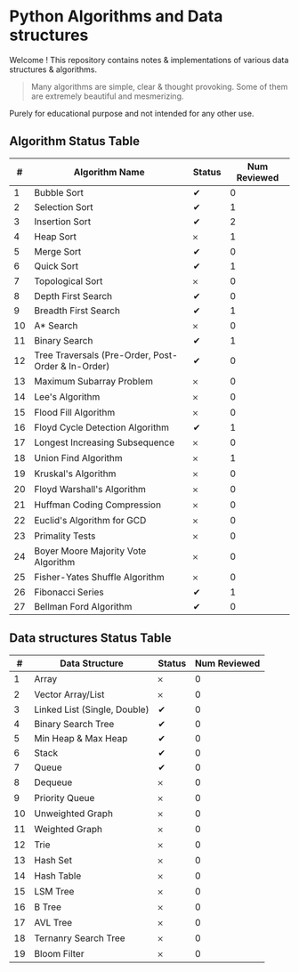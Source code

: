 # Python Algorithms and Data structures

Welcome ! This repository contains notes & implementations of various data structures & algorithms. 

> Many algorithms are simple, clear & thought provoking. Some of them are extremely beautiful and mesmerizing.

Purely for educational purpose and not intended for any other use.

## Algorithm Status Table

| # | Algorithm Name | Status | Num Reviewed |
| -- | -- | -- | -- |
| 1 | Bubble Sort | ✔︎ | 0 |
| 2 | Selection Sort | ✔︎ | 1 |
| 3 | Insertion Sort | ✔︎ | 2 |
| 4 | Heap Sort | 𐄂 | 1 |
| 5 | Merge Sort | ✔︎ | 0 |
| 6 | Quick Sort | ✔︎ | 1 |
| 7 | Topological Sort | 𐄂 | 0 |
| 8 | Depth First Search | ✔︎ | 0 |
| 9 | Breadth First Search | ✔︎ | 1 |
| 10 | A\* Search | 𐄂 | 0 |
| 11 | Binary Search | ✔︎ | 1 |
| 12 | Tree Traversals (Pre-Order, Post-Order & In-Order) | ✔︎ | 0 |
| 13 | Maximum Subarray Problem | 𐄂 | 0 |
| 14 | Lee's Algorithm | 𐄂 | 0 |
| 15 | Flood Fill Algorithm | 𐄂 | 0 |
| 16 | Floyd Cycle Detection Algorithm | ✔︎ | 1 |
| 17 | Longest Increasing Subsequence | 𐄂 | 0 |
| 18 | Union Find Algorithm | 𐄂 | 1 |
| 19 | Kruskal's Algorithm | 𐄂 | 0 |
| 20 | Floyd Warshall's Algorithm | 𐄂 | 0 |
| 21 | Huffman Coding Compression | 𐄂 | 0 |
| 22 | Euclid's Algorithm for GCD | 𐄂 | 0 |
| 23 | Primality Tests | 𐄂 | 0 |
| 24 | Boyer Moore Majority Vote Algorithm | 𐄂 | 0 |
| 25 | Fisher-Yates Shuffle Algorithm | 𐄂 | 0 |
| 26 | Fibonacci Series | ✔︎ | 1 |
| 27 | Bellman Ford Algorithm | ✔︎ | 0 |

## Data structures Status Table

| # | Data Structure | Status | Num Reviewed |
| -- | -- | -- | -- |
| 1 | Array | 𐄂 | 0 |
| 2 | Vector Array/List | 𐄂 | 0 |
| 3 | Linked List (Single, Double) | ✔︎ | 0 |
| 4 | Binary Search Tree | ✔︎ | 0 |
| 5 | Min Heap & Max Heap | ✔︎ | 0 |
| 6 | Stack | ✔︎ | 0 |
| 7 | Queue | ✔︎ | 0 |
| 8 | Dequeue | 𐄂 | 0 |
| 9 | Priority Queue | 𐄂 | 0 |
| 10 | Unweighted Graph | 𐄂 | 0 |
| 11 | Weighted Graph | 𐄂 | 0 |
| 12 | Trie | 𐄂 | 0 |
| 13 | Hash Set | 𐄂 | 0 |
| 14 | Hash Table | 𐄂 | 0 |
| 15 | LSM Tree | 𐄂 | 0 |
| 16 | B Tree | 𐄂 | 0 |
| 17 | AVL Tree | 𐄂 | 0 |
| 18 | Ternanry Search Tree | 𐄂 | 0 |
| 19 | Bloom Filter | 𐄂 | 0 |
